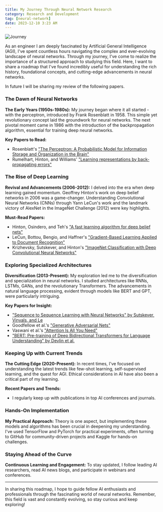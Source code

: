```yaml
---
title: My Journey Through Neural Network Research
category: Research and Development
tag: [neural-network]
date: 2023-12-10 3:23 AM 
---
```


![Journey](https://i.imgur.com/Wvh3Yhs.png)


As an engineer I am deeply fascinated by Artificial General Intelligence (AGI), I've spent countless hours navigating the complex and ever-evolving landscape of neural networks. Through my journey, I've come to realize the importance of a structured approach to studying this field. Here, I want to share a roadmap that I've found incredibly useful for understanding the rich history, foundational concepts, and cutting-edge advancements in neural networks.

In future I will be sharing my review of the following papers. 


### **The Dawn of Neural Networks**

**The Early Years (1950s-1980s):** My journey began where it all started - with the perceptron, introduced by Frank Rosenblatt in 1958. This simple yet revolutionary concept laid the groundwork for neural networks. The next pivotal moment came in 1986 with the introduction of the backpropagation algorithm, essential for training deep neural networks.

**Key Papers to Read:**
- Rosenblatt's ["The Perceptron: A Probabilistic Model for Information Storage and Organization in the Brain"](/assets/papers/rosenblatt1958.pdf)
- Rumelhart, Hinton, and Williams' ["Learning representations by back-propagating errors"](/assets/papers/rumelhart1986.pdf)

### **The Rise of Deep Learning**

**Revival and Advancements (2006-2012):** I delved into the era when deep learning gained momentum. Geoffrey Hinton's work on deep belief networks in 2006 was a game-changer. Understanding Convolutional Neural Networks (CNNs) through Yann LeCun's work and the landmark victory of AlexNet in the ImageNet Challenge (2012) were key highlights.

**Must-Read Papers:**
- Hinton, Osindero, and Teh's ["A fast learning algorithm for deep belief nets"](/assets/papers/hinton2006.pdf)
- LeCun, Bottou, Bengio, and Haffner's ["Gradient-Based Learning Applied to Document Recognition"](/assets/papers/lecun1998.pdf)
- Krizhevsky, Sutskever, and Hinton's ["ImageNet Classification with Deep Convolutional Neural Networks"](/assets/papers/krizhevsky2017.pdf)

### **Exploring Specialized Architectures**

**Diversification (2013-Present):** My exploration led me to the diversification and specialization in neural networks. I studied architectures like RNNs, LSTMs, GANs, and the revolutionary Transformers. The advancements in natural language processing, evident through models like BERT and GPT, were particularly intriguing.

**Key Papers for Insight:**
- ["Sequence to Sequence Learning with Neural Networks" by Sutskever, Vinyals, and Le](/assets/papers/NIPS-2014-sequence-to-sequence-learning-with-neural-networks-Paper.pdf)
- Goodfellow et al.'s ["Generative Adversarial Nets"](/assets/papers/1406.2661.pdf)
- Vaswani et al.'s ["Attention Is All You Need"](/assets/papers/NIPS-2017-attention-is-all-you-need-Paper.pdf)
- ["BERT: Pre-training of Deep Bidirectional Transformers for Language Understanding" by Devlin et al.](/assets/papers/N19-1423.pdf)

### **Keeping Up with Current Trends**

**The Cutting Edge (2020-Present):** In recent times, I've focused on understanding the latest trends like few-shot learning, self-supervised learning, and the quest for AGI. Ethical considerations in AI have also been a critical part of my learning.

**Recent Papers and Trends:**
- I regularly keep up with publications in top AI conferences and journals.

### **Hands-On Implementation**

**My Practical Approach:** Theory is one aspect, but implementing these models and algorithms has been crucial in deepening my understanding. I've used TensorFlow and PyTorch for practical experiments, often turning to GitHub for community-driven projects and Kaggle for hands-on challenges.

### **Staying Ahead of the Curve**

**Continuous Learning and Engagement:** To stay updated, I follow leading AI researchers, read AI news blogs, and participate in webinars and conferences.

---

In sharing this roadmap, I hope to guide fellow AI enthusiasts and professionals through the fascinating world of neural networks. Remember, this field is vast and constantly evolving, so stay curious and keep exploring!

